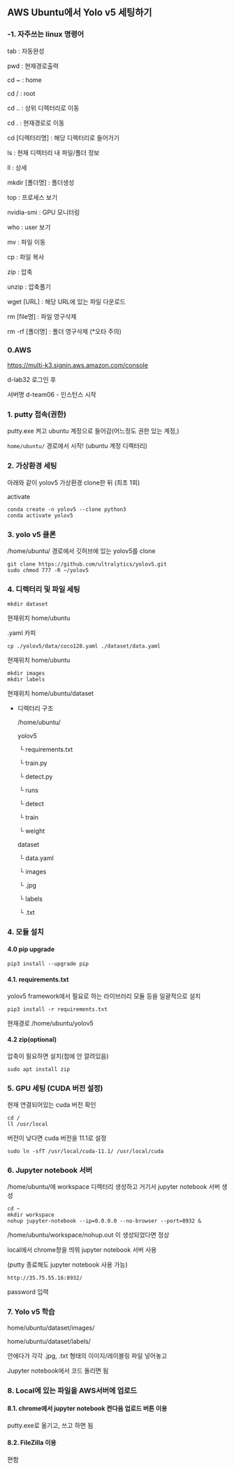 ## AWS Ubuntu에서 Yolo v5 세팅하기



### -1. 자주쓰는 linux 명령어

tab : 자동완성

pwd : 현재경로출력

cd ~ : home

cd / : root

cd .. : 상위 디렉터리로 이동

cd . : 현재경로로 이동

cd [디렉터리명] : 해당 디렉터리로 들어가기

ls : 현재 디렉터리 내 파일/폴더 정보

ll : 상세

mkdir [폴더명] : 폴더생성

top : 프로세스 보기

nvidia-smi : GPU 모니터링

who : user 보기

mv : 파일 이동

cp : 파일 복사

zip : 압축

unzip : 압축풀기

wget [URL] : 해당 URL에 있는 파일 다운로드

rm [file명] : 파일 영구삭제

rm -rf [폴더명] : 폴더 영구삭제 (*오타 주의)



### 0.AWS

https://multi-k3.signin.aws.amazon.com/console

d-lab32 로그인 후

서버명 d-team06 - 인스턴스 시작



### 1. putty 접속(권한)

putty.exe 켜고 ubuntu 계정으로 들어감(어느정도 권한 있는 계정,)

`home/ubuntu/` 경로에서 시작! (ubuntu 계정 디렉터리)



### 2. 가상환경 세팅

아래와 같이 yolov5 가상환경 clone한 뒤 (최초 1회)

activate

```
conda create -n yolov5 --clone python3
conda activate yolov5
```



### 3. yolo v5 클론

/home/ubuntu/ 경로에서 깃허브에 있는 yolov5를 clone

```
git clone https://github.com/ultralytics/yolov5.git
sudo chmod 777 -R ~/yolov5
```



### 4. 디렉터리 및 파일 세팅

```
mkdir dataset
```

현재위치 home/ubuntu



.yaml 카피

```
cp ./yolov5/data/coco128.yaml ./dataset/data.yaml
```

현재위치 home/ubuntu



```
mkdir images
mkdir labels
```

현재위치 home/ubuntu/dataset



- 디렉터리 구조

  /home/ubuntu/

  yolov5

  ​		└ requirements.txt

  ​		└ train.py

  ​		└ detect.py

  ​		└ runs

  ​				└ detect

  ​				└ train

  ​						└ weight
  
  dataset
  
  ​		└ data.yaml
  
  ​		└ images
  
  ​				└ .jpg
  
  ​		└ labels
  
  ​				└ .txt



### 4. 모듈 설치

#### 4.0 pip upgrade

```
pip3 install --upgrade pip
```



#### 4.1. requirements.txt

yolov5 framework에서 필요로 하는 라이브러리 모듈 등을 일괄적으로 설치

```
pip3 install -r requirements.txt
```

현재경로 /home/ubuntu/yolov5



#### 4.2 zip(optional)

압축이 필요하면 설치(첨에 안 깔려있음)

```
sudo apt install zip
```



### 5. GPU 세팅 (CUDA 버전 설정)

현재 연결되어있는 cuda 버전 확인

```
cd /
ll /usr/local
```

버전이 낮다면 cuda 버전을 11.1로 설정

```
sudo ln -sfT /usr/local/cuda-11.1/ /usr/local/cuda
```



### 6. Jupyter notebook 서버

/home/ubuntu/에 workspace 디렉터리 생성하고 거기서 jupyter notebook 서버 생성

```
cd ~
mkdir workspace
nohup jupyter-notebook --ip=0.0.0.0 --no-browser --port=8932 &
```

/home/ubuntu/workspace/nohup.out 이 생성되었다면 정상



local에서 chrome창을 띄워 jupyter notebook 서버 사용

(putty 종료해도 jupyter notebook 사용 가능)

```
http://35.75.55.16:8932/
```

password 입력



### 7. Yolo v5 학습

home/ubuntu/dataset/images/

home/ubuntu/dataset/labels/

안에다가 각각 .jpg, .txt 형태의 이미지/레이블링 파일 넣어놓고

Jupyter notebook에서 코드 돌리면 됨



### 8. Local에 있는 파일을 AWS서버에 업로드

#### 8.1. chrome에서 jupyter notebook 켠다음 업로드 버튼 이용

putty.exe로 옮기고, 쓰고 하면 됨

#### 8.2. FileZilla 이용

편함

